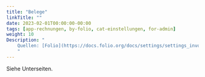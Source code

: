 ```yaml
---
title: "Belege"
linkTitle: ""
date: 2023-02-01T00:00:00-00:00
tags: [app-rechnungen, by-folio, cat-einstellungen, for-admin]
weight: 10
Description: "
    Quellen: [Folio](https://docs.folio.org/docs/settings/settings_invoices/settings_invoices/#settings--invoices--batch-groups) & [GBV](https://info.gbv.de/display/FOLIOGBVEXTERN/Einstellungen+(Rechnungen):+Belege)
    "
---
```


Siehe Unterseiten.
